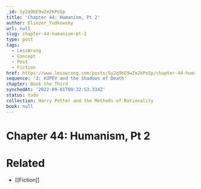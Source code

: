 ```yaml
---
_id: Sy2q9bE9wZe2kPoSp
title: 'Chapter 44: Humanism, Pt 2'
author: Eliezer_Yudkowsky
url: null
slug: chapter-44-humanism-pt-2
type: post
tags:
  - LessWrong
  - Concept
  - Post
  - Fiction
href: https://www.lesswrong.com/posts/Sy2q9bE9wZe2kPoSp/chapter-44-humanism-pt-2
sequence: '3: HJPEV and the Shadows of Death'
chapter: Book the Third
synchedAt: '2022-09-01T09:32:53.334Z'
status: todo
collection: Harry Potter and the Methods of Rationality
book: null
---
```


# Chapter 44: Humanism, Pt 2


# Related

- [[Fiction]]